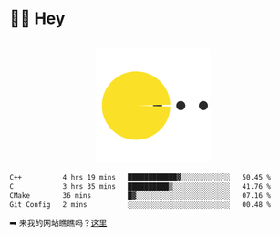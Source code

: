 
# 👋🏻 Hey
<div align="center">
	<br>
	<img src="https://raw.githubusercontent.com/Aniket965/Aniket965/master/pacman.svg?sanitize=true" width="200" height="200">
	<br>
</div>

<!--START_SECTION:waka-->
```text
C++          4 hrs 19 mins   ████████████▓░░░░░░░░░░░░   50.45 % 
C            3 hrs 35 mins   ██████████▒░░░░░░░░░░░░░░   41.76 % 
CMake        36 mins         █▓░░░░░░░░░░░░░░░░░░░░░░░   07.16 % 
Git Config   2 mins          ░░░░░░░░░░░░░░░░░░░░░░░░░   00.48 % 
```
<!--END_SECTION:waka-->

 ➡️  来我的网站瞧瞧吗？[这里](https://www.shaolongfei.com)
